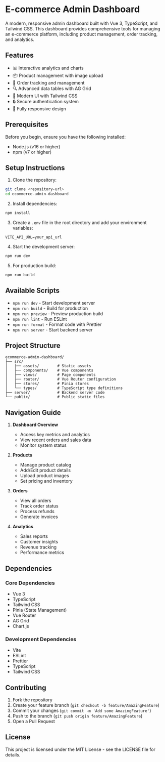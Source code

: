 # E-commerce Admin Dashboard

A modern, responsive admin dashboard built with Vue 3, TypeScript, and Tailwind CSS. This dashboard provides comprehensive tools for managing an e-commerce platform, including product management, order tracking, and analytics.

## Features

- 📊 Interactive analytics and charts
- 📦 Product management with image upload
- 📝 Order tracking and management
- 🔍 Advanced data tables with AG Grid
- 🎨 Modern UI with Tailwind CSS
- 🔒 Secure authentication system
- 📱 Fully responsive design

## Prerequisites

Before you begin, ensure you have the following installed:
- Node.js (v16 or higher)
- npm (v7 or higher)

## Setup Instructions

1. Clone the repository:
```bash
git clone <repository-url>
cd ecommerce-admin-dashboard
```

2. Install dependencies:
```bash
npm install
```

3. Create a `.env` file in the root directory and add your environment variables:
```env
VITE_API_URL=your_api_url
```

4. Start the development server:
```bash
npm run dev
```

5. For production build:
```bash
npm run build
```

## Available Scripts

- `npm run dev` - Start development server
- `npm run build` - Build for production
- `npm run preview` - Preview production build
- `npm run lint` - Run ESLint
- `npm run format` - Format code with Prettier
- `npm run server` - Start backend server

## Project Structure

```
ecommerce-admin-dashboard/
├── src/
│   ├── assets/        # Static assets
│   ├── components/    # Vue components
│   ├── views/         # Page components
│   ├── router/        # Vue Router configuration
│   ├── stores/        # Pinia stores
│   └── types/         # TypeScript type definitions
├── server/            # Backend server code
└── public/            # Public static files
```

## Navigation Guide

1. **Dashboard Overview**
   - Access key metrics and analytics
   - View recent orders and sales data
   - Monitor system status

2. **Products**
   - Manage product catalog
   - Add/Edit product details
   - Upload product images
   - Set pricing and inventory

3. **Orders**
   - View all orders
   - Track order status
   - Process refunds
   - Generate invoices

4. **Analytics**
   - Sales reports
   - Customer insights
   - Revenue tracking
   - Performance metrics

## Dependencies

### Core Dependencies
- Vue 3
- TypeScript
- Tailwind CSS
- Pinia (State Management)
- Vue Router
- AG Grid
- Chart.js

### Development Dependencies
- Vite
- ESLint
- Prettier
- TypeScript
- Tailwind CSS

## Contributing

1. Fork the repository
2. Create your feature branch (`git checkout -b feature/AmazingFeature`)
3. Commit your changes (`git commit -m 'Add some AmazingFeature'`)
4. Push to the branch (`git push origin feature/AmazingFeature`)
5. Open a Pull Request

## License

This project is licensed under the MIT License - see the LICENSE file for details.
